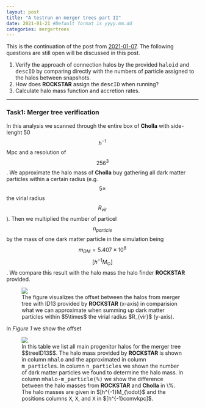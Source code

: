 ```yaml
---
layout: post
title: "A testrun on merger trees part II"
date: 2021-01-21 #Default format is yyyy.mm.dd
categories: mergertrees
---
```


This is the continuation of the post from <a href="https://dstoppacher.github.io/A-testrun-on-merger-trees/">2021-01-07</a>. The following questions are still open will be discussed in this post.

<ol>
  <li>Verify the approach of connection halos by the provided <tt>haloid</tt> and <tt>descID</tt> by comparing directly with the numbers of particle assigned to the halos between snapshots.</li>

  <li>How does <b>ROCKSTAR</b> assign the <tt>descID</tt> when running?</li>

  <li>Calculate halo mass function and accretion rates.</li>
 </ol>
 
 <hr class="fancyLine3">
 
 
 ### Task1: Merger tree verification
 
 In this analysis we scanned through the entire box of <b>Cholla</b> with side-lenght 50$$h^{-1}$$Mpc and a resolution of $$256^3$$. We approximate the halo mass of <b>Cholla</b> buy gathering all dark matter particles within a certain radius (e.g. $$5\times$$ the virial radius $$R_{vir}$$). Then we multiplied the number of particel $$n_{particle}$$ by the mass of one dark matter particle in the simulation being $$m_{DM}=5.407\times 10^8$$ $$[h^{-1}M_{\odot}]$$. We compare this result with the halo mass the halo finder <b>ROCKSTAR</b> provided.
 
 <figure>
  <img src="{{ site.baseurl }}/plots/2021-01-21_mhalo_offset.png">
  <figcaption>The figure visualizes the offset between the halos from merger tree with ID13 provided by <b>ROCKSTAR</b> (x-axis) in comparision what we can approximate when summing up dark matter particles within $5\times$ the virial radius $R_{vir}$ (y-axis).
  </figcaption>
</figure>

In <i>Figure 1</i> we show the offset 

 <figure>
  <img src="{{ site.baseurl }}/plots/2021-01-21_Table_treeID13.png">
  <figcaption>In this table we list all main progenitor halos for the merger tree $$treeID13$$. The halo mass provided by <b>ROCKSTAR</b> is shown in column <tt>mhalo</tt> and the approximated in column <tt>m_particles</tt>. In column <tt>n_particles</tt> we shown the number of dark matter particles we found to determine the halo mass. In column <tt>mhalo-m_particle(%)</tt> we show the difference between the halo masses from <b>ROCKSTAR</b> and <b>Cholla</b> in \%. The halo masses are given in $[h^{-1}M_{\odot}$ and the positions columns <tt>X</tt>, <tt>X</tt>, and <tt>X</tt> in $[h^{-1}comvkpc]$.
  </figcaption>
</figure>





 
 
